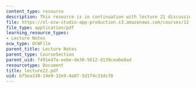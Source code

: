 ```yaml
---
content_type: resource
description: This resource is in continuation with lecture 21 discussing fluids further.
file: https://ol-ocw-studio-app-production.s3.amazonaws.com/courses/12-520-geodynamics-fall-2006/bf5ea33814e932e94a875d1f4c33dcf8_lecture22.pdf
file_type: application/pdf
learning_resource_types:
- Lecture Notes
ocw_type: OCWFile
parent_title: Lecture Notes
parent_type: CourseSection
parent_uid: f491e47a-eebe-de30-5612-d139ceabe8ad
resourcetype: Document
title: lecture22.pdf
uid: bf5ea338-14e9-32e9-4a87-5d1f4c33dcf8
---
```

